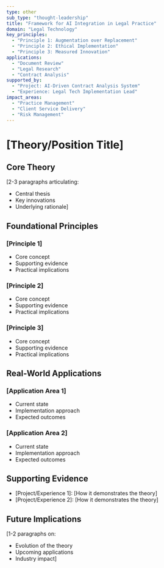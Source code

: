 ```yaml
---
type: other
sub_type: "thought-leadership"
title: "Framework for AI Integration in Legal Practice"
domain: "Legal Technology"
key_principles:        
  - "Principle 1: Augmentation over Replacement"
  - "Principle 2: Ethical Implementation"
  - "Principle 3: Measured Innovation"
applications:         
  - "Document Review"
  - "Legal Research"
  - "Contract Analysis"
supported_by:        
  - "Project: AI-Driven Contract Analysis System"
  - "Experience: Legal Tech Implementation Lead"
impact_areas:
  - "Practice Management"
  - "Client Service Delivery"
  - "Risk Management"
---
```


# [Theory/Position Title]

## Core Theory
[2-3 paragraphs articulating:
- Central thesis
- Key innovations
- Underlying rationale]

## Foundational Principles
### [Principle 1]
- Core concept
- Supporting evidence
- Practical implications

### [Principle 2]
- Core concept
- Supporting evidence
- Practical implications

### [Principle 3]
- Core concept
- Supporting evidence
- Practical implications

## Real-World Applications
### [Application Area 1]
- Current state
- Implementation approach
- Expected outcomes

### [Application Area 2]
- Current state
- Implementation approach
- Expected outcomes

## Supporting Evidence
- [Project/Experience 1]: [How it demonstrates the theory]
- [Project/Experience 2]: [How it demonstrates the theory]

## Future Implications
[1-2 paragraphs on:
- Evolution of the theory
- Upcoming applications
- Industry impact]